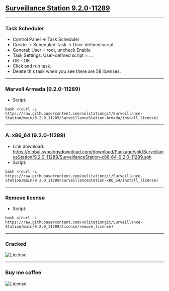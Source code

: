 ## [Surveillance Station 9.2.0-11289](https://archive.synology.com/download/Package/SurveillanceStation)


---
### Task Scheduler
- Control Panel -> Task Scheduler
- Create -> Scheduled Task -> User-defined script
- General: User = root, uncheck Enable
- Task Settings: User-defined script = ...
- OK - OK
- Click and run task.
- Delete this task when you see there are 58 licenses.


---
### Marvell Armada (9.2.0-11289)
- Script:
```
bash <(curl -L https://raw.githubusercontent.com/volitationgit/Surveillance-Station/main/9.2.0_11289/SurveillanceStation-Armada/install_license)
```

---
### A. x86_64 (9.2.0-11289)
- Link download: https://global.synologydownload.com/download/Package/spk/SurveillanceStation/9.2.0-11289/SurveillanceStation-x86_64-9.2.0-11289.spk
- Script:
```
bash <(curl -L https://raw.githubusercontent.com/volitationgit/Surveillance-Station/main/9.2.0_11289/SurveillanceStation-x86_64/install_license)
```

---
### Remove license
- Script:
```
bash <(curl -L https://raw.githubusercontent.com/volitationgit/Surveillance-Station/main/9.2.0_11289/license/remove_license)
```
---
### Cracked
![License](https://raw.githubusercontent.com/volitationgit/Surveillance-Station/main/img/crack_license.png)


---
### Buy me coffee
![License](https://raw.githubusercontent.com/volitationgit/Surveillance-Station/main/img/buy%20me%20coffee.jpg)
